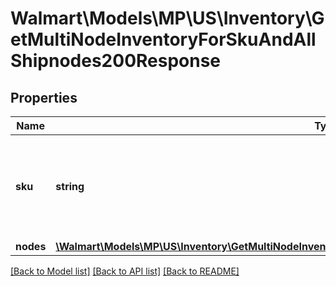 # Walmart\Models\MP\US\Inventory\GetMultiNodeInventoryForSkuAndAllShipnodes200Response

## Properties

Name | Type | Description | Notes
------------ | ------------- | ------------- | -------------
**sku** | **string** | An arbitrary alphanumeric unique ID, specified by the seller, which identifies each item. | [optional]
**nodes** | [**\Walmart\Models\MP\US\Inventory\GetMultiNodeInventoryForSkuAndAllShipnodes200ResponseNodesInner[]**](GetMultiNodeInventoryForSkuAndAllShipnodes200ResponseNodesInner.md) |  | [optional]


[[Back to Model list]](./) [[Back to API list]](../../../../../README.md#supported-apis) [[Back to README]](../../../../../README.md)
